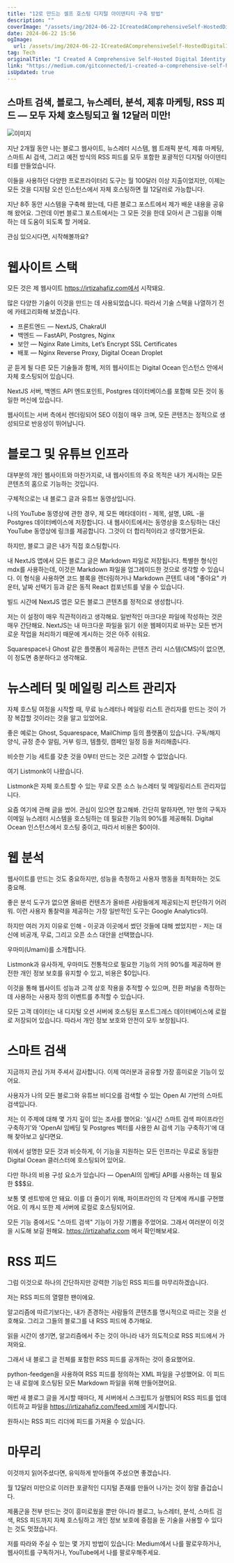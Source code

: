 ```yaml
---
title: "12로 만드는 셀프 호스팅 디지털 아이덴티티 구축 방법"
description: ""
coverImage: "/assets/img/2024-06-22-ICreatedAComprehensiveSelf-HostedDigitalIdentityfor12month_0.png"
date: 2024-06-22 15:56
ogImage: 
  url: /assets/img/2024-06-22-ICreatedAComprehensiveSelf-HostedDigitalIdentityfor12month_0.png
tag: Tech
originalTitle: "I Created A Comprehensive Self-Hosted Digital Identity for $12 month"
link: "https://medium.com/gitconnected/i-created-a-comprehensive-self-hosted-digital-identity-for-12-month-59bc3fe3d69f"
isUpdated: true
---
```






## 스마트 검색, 블로그, 뉴스레터, 분석, 제휴 마케팅, RSS 피드 — 모두 자체 호스팅되고 월 12달러 미만!

![이미지](/assets/img/2024-06-22-ICreatedAComprehensiveSelf-HostedDigitalIdentityfor12month_0.png)

지난 2개월 동안 나는 블로그 웹사이트, 뉴스레터 시스템, 웹 트래픽 분석, 제휴 마케팅, 스마트 AI 검색, 그리고 예전 방식의 RSS 피드를 모두 포함한 포괄적인 디지털 아이덴티티를 만들었습니다.

이들을 사용하던 다양한 프로프라이터리 도구는 월 100달러 이상 지출이었지만, 이제는 모든 것을 디지턈 오션 인스턴스에서 자체 호스팅하면 월 12달러로 가능합니다.

<div class="content-ad"></div>

지난 8주 동안 시스템을 구축해 왔는데, 다른 블로그 포스트에서 제가 배운 내용을 공유해 왔어요. 그런데 이번 블로그 포스트에서는 그 모든 것을 한데 모아서 큰 그림을 이해하는 데 도움이 되도록 할 거에요.

관심 있으시다면, 시작해볼까요?

# 웹사이트 스택

모든 것은 제 웹사이트 https://irtizahafiz.com에서 시작돼요.

<div class="content-ad"></div>

많은 다양한 기술이 이것을 만드는 데 사용되었습니다. 따라서 기술 스택을 나열하기 전에 카테고리화해 보겠습니다.

- 프론트엔드 — NextJS, ChakraUI
- 백엔드 — FastAPI, Postgres, Nginx
- 보안 — Nginx Rate Limits, Let’s Encrypt SSL Certificates
- 배포 — Nginx Reverse Proxy, Digital Ocean Droplet

곧 듣게 될 다른 모든 기술들과 함께, 저의 웹사이트는 Digital Ocean 인스턴스 안에서 자체 호스팅되어 있습니다.

NextJS 서버, 백엔드 API 엔드포인트, Postgres 데이터베이스를 포함해 모든 것이 동일한 머신에 있습니다.

<div class="content-ad"></div>

웹사이트는 서버 측에서 렌더링되어 SEO 이점이 매우 크며, 모든 콘텐츠는 정적으로 생성되므로 반응성이 뛰어납니다.

# 블로그 및 유튜브 인프라

대부분의 개인 웹사이트와 마찬가지로, 내 웹사이트의 주요 목적은 내가 게시하는 모든 콘텐츠의 홈으로 기능하는 것입니다.

구체적으로는 내 블로그 글과 유튜브 동영상입니다.

<div class="content-ad"></div>

나의 YouTube 동영상에 관한 경우, 제 모든 메타데이터 - 제목, 설명, URL -을 Postgres 데이터베이스에 저장합니다. 내 웹사이트에서는 동영상을 호스팅하는 대신 YouTube 동영상에 링크를 제공합니다. 그것이 더 합리적이라고 생각했거든요.

하지만, 블로그 글은 내가 직접 호스팅합니다.

내 NextJS 앱에서 모든 블로그 글은 Markdown 파일로 저장됩니다. 특별한 형식인 mdx를 사용하는데, 이것은 Markdown 파일을 업그레이드한 것으로 생각할 수 있습니다. 이 형식을 사용하면 코드 블록을 렌더링하거나 Markdown 콘텐트 내에 "좋아요" 카운터, 날짜 선택기 등과 같은 동적 React 컴포넌트를 넣을 수 있습니다.

빌드 시간에 NextJS 앱은 모든 블로그 콘텐츠를 정적으로 생성합니다.

<div class="content-ad"></div>

저는 이 설정이 매우 직관적이라고 생각해요. 일반적인 마크다운 파일에 작성하는 것은 매우 간단해요. NextJS는 내 마크다운 파일을 읽기 쉬운 웹페이지로 바꾸는 모든 번거로운 작업을 처리하기 때문에 게시하는 것은 아주 쉬워요.

Squarespace나 Ghost 같은 플랫폼이 제공하는 콘텐츠 관리 시스템(CMS)이 없으면, 이 정도면 충분하다고 생각해요.

# 뉴스레터 및 메일링 리스트 관리자

자체 호스팅 여정을 시작할 때, 무료 뉴스레터나 메일링 리스트 관리자를 만드는 것이 가장 복잡할 것이라는 것을 알고 있었어요.

<div class="content-ad"></div>

좋은 예로는 Ghost, Squarespace, MailChimp 등의 플랫폼이 있습니다. 구독/해지 양식, 규정 준수 알림, 거부 링크, 템플릿, 캠페인 일정 등을 처리해줍니다.

비슷한 기능 세트를 갖춘 것을 0부터 만드는 것은 고려할 수 없었습니다.

여기 Listmonk이 나왔습니다.

Listmonk은 자체 호스트할 수 있는 무료 오픈 소스 뉴스레터 및 메일링리스트 관리자입니다.

<div class="content-ad"></div>

요즘 여기에 관해 글을 썼어. 관심이 있으면 참고해봐. 간단히 말하자면, 1만 명의 구독자 이메일 뉴스레터 시스템을 호스팅하는 데 필요한 기능의 90%를 제공해줘. Digital Ocean 인스턴스에서 호스팅 중이고, 따라서 비용은 $0이야.

# 웹 분석

웹사이트를 만드는 것도 중요하지만, 성능을 측정하고 사용자 행동을 최적화하는 것도 중요해.

좋은 분석 도구가 없으면 올바른 컨텐츠가 올바른 사람들에게 제공되는지 판단하기 어려워. 이런 사용자 통찰력을 제공하는 가장 일반적인 도구는 Google Analytics야.

<div class="content-ad"></div>

하지만 여러 가지 이유로 인해 - 이곳과 이곳에서 썼던 것들에 대해 썼었지만 - 저는 대신에 비공개, 무료, 그리고 오픈 소스 대안을 선택했습니다.

우마미(Umami)를 소개합니다.

Listmonk과 유사하게, 우마미도 전통적으로 필요한 기능의 거의 90%를 제공하며 완전한 개인 정보 보호를 유지할 수 있고, 비용은 $0입니다.

이것을 통해 웹사이트 성능과 고객 상호 작용을 추적할 수 있으며, 전환 퍼널을 측정하는 데 사용하는 사용자 정의 이벤트를 추적할 수 있습니다.

<div class="content-ad"></div>

모든 고객 데이터는 내 디지털 오션 서버에 호스팅된 포스트그레스 데이터베이스에 로컬로 저장되어 있습니다. 따라서 개인 정보 보호와 안전이 모두 보장됩니다.

# 스마트 검색

지금까지 관심 가져 주셔서 감사합니다. 이제 여러분과 공유할 가장 흥미로운 기능이 있어요.

사용자가 나의 모든 블로그와 유튜브 비디오를 검색할 수 있는 Open AI 기반의 스마트 검색입니다.

<div class="content-ad"></div>

저는 이 주제에 대해 몇 가지 깊이 있는 조사를 했어요: '실시간 스마트 검색 파이프라인 구축하기'와 'OpenAI 임베딩 및 Postgres 벡터를 사용한 AI 검색 기능 구축하기'에 대해 찾아보고 싶다면요.

위에서 설명한 모든 것과 비슷하게, 이 기능을 지원하는 모든 인프라는 무료로 동일한 Digital Ocean 클러스터에 호스팅되어 있어요.

다만 하나의 비용 구성 요소가 있습니다 — OpenAI의 임베딩 API를 사용하는 데 필요한 $$$요.

보통 몇 센트밖에 안 돼요. 이를 더 줄이기 위해, 파이프라인의 각 단계에 캐시를 구현했어요. 이 캐시 또한 제 서버에 로컬로 호스팅되어요.

<div class="content-ad"></div>

모든 기능 중에서도 "스마트 검색" 기능이 가장 기쁨을 주었어요. 그래서 여러분이 이것을 시도해 보길 원해요. https://irtizahafiz.com 에서 확인해보세요.

# RSS 피드

그럼 이것으로 하나의 간단하지만 강력한 기능인 RSS 피드를 마무리하겠습니다.

저는 RSS 피드의 열렬한 팬이에요.

<div class="content-ad"></div>

알고리즘에 따르기보다는, 내가 존경하는 사람들의 콘텐츠를 명시적으로 따르는 것을 선호해요. 그리고 그들의 블로그를 내 RSS 피드에 추가해요.

읽을 시간이 생기면, 알고리즘에서 주는 것이 아니라 내가 의도적으로 RSS 피드에서 가져와요.

그래서 내 블로그 글 전체를 포함한 RSS 피드를 공개하는 것이 중요했어요.

python-feedgen을 사용하여 RSS 피드를 정의하는 XML 파일을 구성했어요. 이 피드는 내 로컬에 호스팅된 모든 Markdown 파일을 위해 만들어졌어요.

<div class="content-ad"></div>

매번 새 블로그 글을 게시할 때마다, 제 서버에서 스크립트가 실행되어 RSS 피드를 업데이트하고 파일을 https://irtizahafiz.com/feed.xml에 게시합니다.

원하시는 RSS 피드 리더에 피드를 가져올 수 있습니다.

# 마무리

이것까지 읽어주셨다면, 유익하게 받아들여 주셨으면 좋겠습니다.

<div class="content-ad"></div>

월 12달러 미만으로 이러한 포괄적인 디지털 존재를 만들어 나가는 것이 정말 즐겁습니다.

제품군을 전부 만드는 것이 흥미로웠을 뿐만 아니라 블로그, 뉴스레터, 분석, 스마트 검색, RSS 피드까지 자체 호스팅하고 개인 정보 보호에 중점을 둔 기술을 사용할 수 있다는 것도 멋졌습니다.

저를 따라와 주실 수 있는 몇 가지 방법이 있습니다: Medium에서 나를 팔로우하거나, 웹사이트를 구독하거나, YouTube에서 나를 팔로우해주세요.